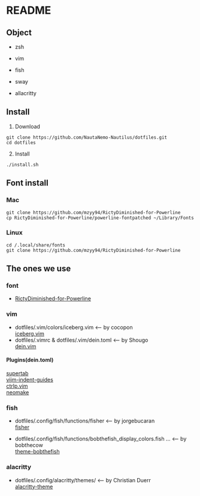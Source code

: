 # README
## Object

* zsh
* vim

* fish

* sway
* allacritty

## Install
1. Download
```
git clone https://github.com/NautaNemo-Nautilus/dotfiles.git
cd dotfiles
```
2. Install
```
./install.sh
```

## Font install
### Mac
```OS X
git clone https://github.com/mzyy94/RictyDiminished-for-Powerline
cp RictyDiminished-for-Powerline/powerline-fontpatched ~/Library/Fonts
```
  
### Linux
```Linux
cd /.local/share/fonts
git clone https://github.com/mzyy94/RictyDiminished-for-Powerline
```
## The ones we use
### font
* [RictyDiminished-for-Powerline](https://github.com/mzyy94/RictyDiminished-for-Powerline)

### vim
* dotfiles/.vim/colors/iceberg.vim <-- by cocopon  
[iceberg.vim](https://github.com/cocopon/iceberg.vim)  
* dotfiles/.vimrc &  dotfiles/.vim/dein.toml <-- by Shougo  
[dein.vim](https://github.com/Shougo/dein.vim#dein-has-an-user-interface-like-vim-plug)

#### Plugins(dein.toml)
[supertab](https://github.com/ervandew/supertab)  
[vijm-indent-guides](https://github.com/preservim/vim-indent-guides)  
[ctrlp.vim](https://github.com/ctrlpvim/ctrlp.vim)  
[neomake](https://github.com/neomake/neomake)  



### fish
* dotfiles/.config/fish/functions/fisher <-- by jorgebucaran  
[fisher](https://github.com/jorgebucaran/fisher)


* dotfiles/.config/fish/functions/bobthefish_display_colors.fish ... <-- by bobthecow   
[theme-bobthefish](https://github.com/oh-my-fish/theme-bobthefish)

### alacritty
* dotfiles/.config/alacritty/themes/ <-- by Christian Duerr  
[alacritty-theme](https://github.com/alacritty/alacritty-theme)

